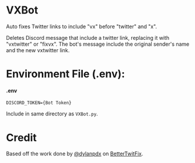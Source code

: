 # VXBot
Auto fixes Twitter links to include "vx" before "twitter" and "x".

Deletes Discord message that include a twitter link, replacing it with "vxtwitter" or "fixvx". The bot's message include the original sender's name and the new vxtwitter link.

# Environment File (.env):
#### .env
```
DISCORD_TOKEN={Bot Token}
```
Include in same directory as `VXBot.py`.

# Credit
Based off the work done by [@dylanpdx](https://twitter.com/pdxdylan) on [BetterTwitFix](https://github.com/dylanpdx/BetterTwitFix).